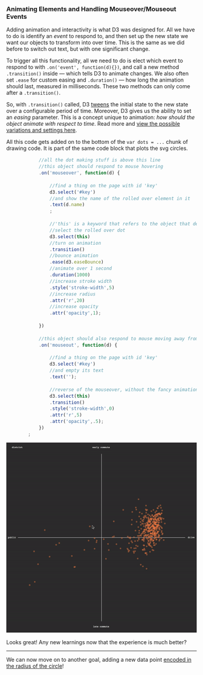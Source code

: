 ### Animating Elements and Handling Mouseover/Mouseout Events

Adding animation and interactivity is what D3 was designed for. All we have to do is identify an *event* to respond to, and then set up the new state we want our objects to transform into over time. This is the same as we did before to switch out text, but with one significant change.

To trigger all this functionality, all we need to do is elect which event to respond to with  `.on('event', function(d){})`, and call a new method `.transition()` inside — which tells D3 to animate changes. We also often set `.ease` for custom easing and `.duration()` — how long the animation should last, measured in milliseconds. These two methods can only come after a `.transition()`.

So, with `.transition()` called, D3 [tweens](https://en.wikipedia.org/wiki/Inbetweening) the initial state to the new state over a configurable period of time. Moreover, D3 gives us the ability to set an *easing* parameter. This is a concept unique to animation: *how should the object animate with respect to time*. Read more and [view the possible variations and settings here](https://bl.ocks.org/d3noob/1ea51d03775b9650e8dfd03474e202fe).

All this code gets added on to the bottom of the `var dots = ...` chunk of drawing code. It is part of the same code block that plots the svg circles.

```js
			//all the dot making stuff is above this line
			//this object should respond to mouse hovering
			.on('mouseover', function(d) {
				
				//find a thing on the page with id 'key'
				d3.select('#key')
				//and show the name of the rolled over element in it
				.text(d.name)
				;

				//'this' is a keyword that refers to the object that detected the event
				//select the rolled over dot
				d3.select(this)
				//turn on animation	
				.transition()
				//bounce animation
				.ease(d3.easeBounce)
				//animate over 1 second
				.duration(1000)
				//increase stroke width
				.style('stroke-width',5)
				//increase radius
				.attr('r',20)
				//increase opacity
				.attr('opacity',1);
		
			})

			//this object should also respond to mouse moving away from it
			.on('mouseout', function(d) {

				//find a thing on the page with id 'key'
				d3.select('#key')
				//and empty its text
				.text('');

				//reverse of the mouseover, without the fancy animation
				d3.select(this)
				.transition()
				.style('stroke-width',0)
				.attr('r',5)
				.attr('opacity',.5);
			})
		;
```


![mouseover](animate.gif)

Looks great! Any new learnings now that the experience is much better?

-----

We can now move on to another goal, adding a new data point [encoded in the radius of the circle](money.md)! 
